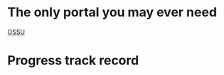 # The only portal you may ever need
[OSSU](https://github.com/ossu/computer-science)
# Progress track record